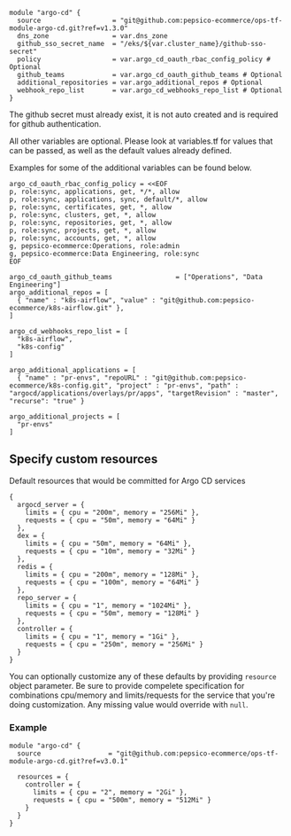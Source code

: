```
module "argo-cd" {
  source                  = "git@github.com:pepsico-ecommerce/ops-tf-module-argo-cd.git?ref=v1.3.0"
  dns_zone                = var.dns_zone
  github_sso_secret_name  = "/eks/${var.cluster_name}/github-sso-secret"
  policy                  = var.argo_cd_oauth_rbac_config_policy # Optional
  github_teams            = var.argo_cd_oauth_github_teams # Optional
  additional_repositories = var.argo_additional_repos # Optional
  webhook_repo_list       = var.argo_cd_webhooks_repo_list # Optional
}
```

The github secret must already exist, it is not auto created and is required for github authentication.

All other variables are optional. Please look at variables.tf for values that can be passed, as well as the default values already defined.


Examples for some of the additional variables can be found below.
```
argo_cd_oauth_rbac_config_policy = <<EOF
p, role:sync, applications, get, */*, allow
p, role:sync, applications, sync, default/*, allow
p, role:sync, certificates, get, *, allow
p, role:sync, clusters, get, *, allow
p, role:sync, repositories, get, *, allow
p, role:sync, projects, get, *, allow
p, role:sync, accounts, get, *, allow
g, pepsico-ecommerce:Operations, role:admin
g, pepsico-ecommerce:Data Engineering, role:sync
EOF

argo_cd_oauth_github_teams                = ["Operations", "Data Engineering"]
argo_additional_repos = [
  { "name" : "k8s-airflow", "value" : "git@github.com:pepsico-ecommerce/k8s-airflow.git" },
]

argo_cd_webhooks_repo_list = [
  "k8s-airflow",
  "k8s-config"
]

argo_additional_applications = [
  { "name" : "pr-envs", "repoURL" : "git@github.com:pepsico-ecommerce/k8s-config.git", "project" : "pr-envs", "path" : "argocd/applications/overlays/pr/apps", "targetRevision" : "master", "recurse": "true" }

argo_additional_projects = [
  "pr-envs"
]
```
## Specify custom resources
Default resources that would be committed for Argo CD services
```
{
  argocd_server = {
    limits = { cpu = "200m", memory = "256Mi" },
    requests = { cpu = "50m", memory = "64Mi" }
  },
  dex = {
    limits = { cpu = "50m", memory = "64Mi" },
    requests = { cpu = "10m", memory = "32Mi" }
  },
  redis = {
    limits = { cpu = "200m", memory = "128Mi" },
    requests = { cpu = "100m", memory = "64Mi" }
  },
  repo_server = {
    limits = { cpu = "1", memory = "1024Mi" },
    requests = { cpu = "50m", memory = "128Mi" }
  },
  controller = {
    limits = { cpu = "1", memory = "1Gi" },
    requests = { cpu = "250m", memory = "256Mi" }
  }
}
```
You can optionally customize any of these defaults by providing `resource` object parameter.
Be sure to provide compelete specification for combinations cpu/memory and limits/requests for the service that you're doing customization. Any missing value would override with `null`.
### Example
```
module "argo-cd" {
  source                 = "git@github.com:pepsico-ecommerce/ops-tf-module-argo-cd.git?ref=v3.0.1"

  resources = {
    controller = {
      limits = { cpu = "2", memory = "2Gi" },
      requests = { cpu = "500m", memory = "512Mi" }
    }
  }
}
```

